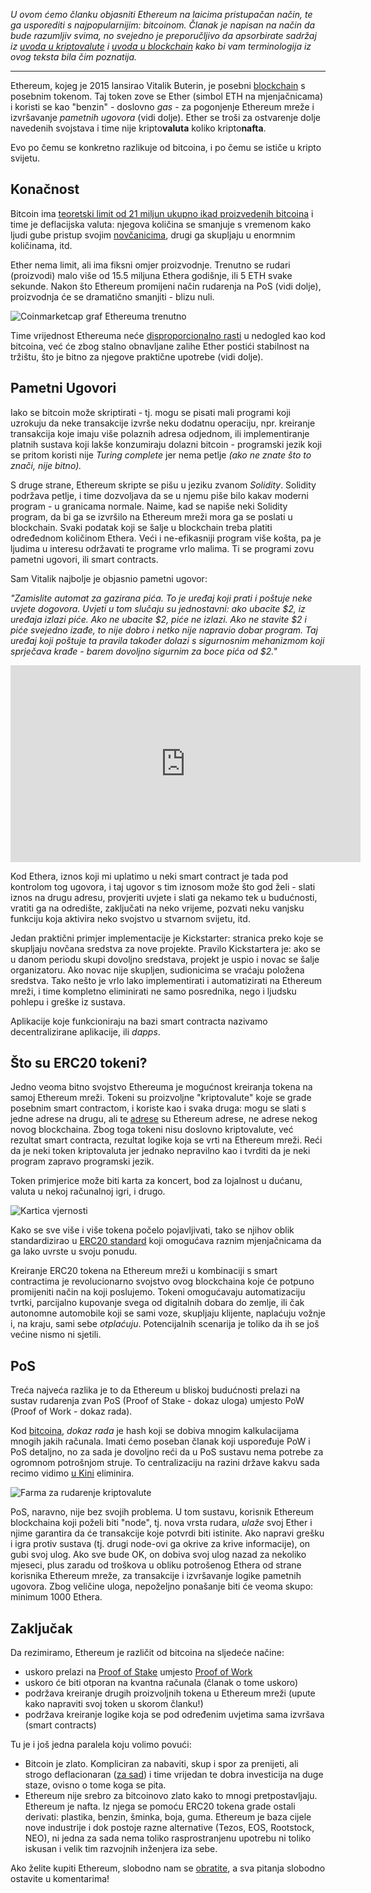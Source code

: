 _U ovom ćemo članku objasniti Ethereum na laicima pristupačan način, te ga usporediti s najpopularnijim: bitcoinom. Članak je napisan na način da bude razumljiv svima, no svejedno je preporučljivo da apsorbirate sadržaj iz [uvoda u kriptovalute][cc] i [uvoda u blockchain][bc] kako bi vam terminologija iz ovog teksta bila čim poznatija._

---

Ethereum, kojeg je 2015 lansirao Vitalik Buterin, je posebni [blockchain][bc] s posebnim tokenom. Taj token zove se Ether (simbol ETH na mjenjačnicama) i koristi se kao "benzin" - doslovno _gas_ - za pogonjenje Ethereum mreže i izvršavanje _pametnih ugovora_ (vidi dolje). Ether se troši za ostvarenje dolje navedenih svojstava i time nije kripto**valuta** koliko kripto**nafta**.

 Evo po čemu se konkretno razlikuje od bitcoina, i po čemu se ističe u kripto svijetu.

## Konačnost

Bitcoin ima [teoretski limit od 21 miljun ukupno ikad proizvedenih bitcoina][finite] i time je deflacijska valuta: njegova količina se smanjuje s vremenom kako ljudi gube pristup svojim [novčanicima][wallet], drugi ga skupljaju u enormnim količinama, itd.

Ether nema limit, ali ima fiksni omjer proizvodnje. Trenutno se rudari (proizvodi) malo više od 15.5 miljuna Ethera godišnje, ili 5 ETH svake sekunde. Nakon što Ethereum promijeni način rudarenja na PoS (vidi dolje), proizvodnja će se dramatično smanjiti - blizu nuli.

![Coinmarketcap graf Ethereuma trenutno](https://bitfalls.com/wp-content/uploads/2017/09/01-3.png)

Time vrijednost Ethereuma neće [disproporcionalno rasti][bubble] u nedogled kao kod bitcoina, već će zbog stalno obnavljane zalihe Ether postići stabilnost na tržištu, što je bitno za njegove praktične upotrebe (vidi dolje).

## Pametni Ugovori

Iako se bitcoin može skriptirati - tj. mogu se pisati mali programi koji uzrokuju da neke transakcije izvrše neku dodatnu operaciju, npr. kreiranje transakcija koje imaju više polaznih adresa odjednom, ili implementiranje platnih sustava koji lakše konzumiraju dolazni bitcoin - programski jezik koji se pritom koristi nije _Turing complete_ jer nema petlje _(ako ne znate što to znači, nije bitno)._

S druge strane, Ethereum skripte se pišu u jeziku zvanom _Solidity_. Solidity podržava petlje, i time dozvoljava da se u njemu piše bilo kakav moderni program - u granicama normale. Naime, kad se napiše neki Solidity program, da bi ga se izvršilo na Ethereum mreži mora ga se poslati u blockchain. Svaki podatak koji se šalje u blockchain treba platiti određednom količinom Ethera. Veći i ne-efikasniji program više košta, pa je ljudima u interesu održavati te programe vrlo malima. Ti se programi zovu pametni ugovori, ili smart contracts.

Sam Vitalik najbolje je objasnio pametni ugovor:

_"Zamislite automat za gazirana pića. To je uređaj koji prati i poštuje neke uvjete dogovora. Uvjeti u tom slučaju su jednostavni: ako ubacite $2, iz uređaja izlazi piće. Ako ne ubacite $2, piće ne izlazi. Ako ne stavite $2 i piće svejedno izađe, to nije dobro i netko nije napravio dobar program. Taj uređaj koji poštuje ta pravila također dolazi s sigurnosnim mehanizmom koji sprječava krađe - barem dovoljno sigurnim za boce pića od $2."_

<iframe width="560" height="315" src="https://www.youtube.com/embed/r0S4qIMf4Pg" frameborder="0" allowfullscreen></iframe>

Kod Ethera, iznos koji mi uplatimo u neki smart contract je tada pod kontrolom tog ugovora, i taj ugovor s tim iznosom može što god želi - slati iznos na drugu adresu, provjeriti uvjete i slati ga nekamo tek u budućnosti, vratiti ga na odredište, zaključati na neko vrijeme, pozvati neku vanjsku funkciju koja aktivira neko svojstvo u stvarnom svijetu, itd. 

Jedan praktični primjer implementacije je Kickstarter: stranica preko koje se skupljaju novčana sredstva za nove projekte. Pravilo Kickstartera je: ako se u danom periodu skupi dovoljno sredstava, projekt je uspio i novac se šalje organizatoru. Ako novac nije skupljen, sudionicima se vraćaju položena sredstva. Tako nešto je vrlo lako implementirati i automatizirati na Ethereum mreži, i time kompletno eliminirati ne samo posrednika, nego i ljudsku pohlepu i greške iz sustava.

Aplikacije koje funkcioniraju na bazi smart contracta nazivamo decentralizirane aplikacije, ili _dapps_.

## Što su ERC20 tokeni?

Jedno veoma bitno svojstvo Ethereuma je mogućnost kreiranja tokena na samoj Ethereum mreži. Tokeni su proizvoljne "kriptovalute" koje se grade posebnim smart contractom, i koriste kao i svaka druga: mogu se slati s jedne adrese na drugu, ali te [adrese][wallet1] su Ethereum adrese, ne adrese nekog novog blockchaina. Zbog toga tokeni nisu doslovno kriptovalute, već rezultat smart contracta, rezultat logike koja se vrti na Ethereum mreži. Reći da je neki token kriptovaluta jer jednako nepravilno kao i tvrditi da je neki program zapravo programski jezik.

Token primjerice može biti karta za koncert, bod za lojalnost u dućanu, valuta u nekoj računalnoj igri, i drugo.

![Kartica vjernosti](https://bitfalls.com/wp-content/uploads/2017/09/02-3.jpg)

Kako se sve više i više tokena počelo pojavljivati, tako se njihov oblik standardizirao u [ERC20 standard][erc20] koji omogućava raznim mjenjačnicama da ga lako uvrste u svoju ponudu.

Kreiranje ERC20 tokena na Ethereum mreži u kombinaciji s smart contractima je revolucionarno svojstvo ovog blockchaina koje će potpuno promijeniti način na koji poslujemo. Tokeni omogućavaju automatizaciju tvrtki, parcijalno kupovanje svega od digitalnih dobara do zemlje, ili čak autonomne automobile koji se sami voze, skupljaju klijente, naplaćuju vožnje i, na kraju, sami sebe _otplaćuju_. Potencijalnih scenarija je toliko da ih se još većine nismo ni sjetili.

## PoS

Treća najveća razlika je to da Ethereum u bliskoj budućnosti prelazi na sustav rudarenja zvan PoS (Proof of Stake - dokaz uloga) umjesto PoW (Proof of Work - dokaz rada).

Kod [bitcoina][bc], _dokaz rada_ je hash koji se dobiva mnogim kalkulacijama mnogih jakih računala. Imati ćemo poseban članak koji uspoređuje PoW i PoS detaljno, no za sada je dovoljno reći da u PoS sustavu nema potrebe za ogromnom potrošnjom struje. To centralizaciju na razini države kakvu sada recimo vidimo [u Kini][finite] eliminira. 

![Farma za rudarenje kriptovalute](https://bitfalls.com/wp-content/uploads/2017/09/03-3.jpg)

PoS, naravno, nije bez svojih problema. U tom sustavu, korisnik Ethereum blockchaina koji poželi biti "node", tj. nova vrsta rudara, _ulaže_ svoj Ether i njime garantira da će transakcije koje potvrdi biti istinite. Ako napravi grešku i igra protiv sustava (tj. drugi node-ovi ga okrive za krive informacije), on gubi svoj ulog. Ako sve bude OK, on dobiva svoj ulog nazad za nekoliko mjeseci, plus zaradu od troškova u obliku potrošenog Ethera od strane korisnika Ethereum mreže, za transakcije i izvršavanje logike pametnih ugovora. Zbog veličine uloga, nepoželjno ponašanje biti će veoma skupo: minimum 1000 Ethera.

## Zaključak

Da rezimiramo, Ethereum je različit od bitcoina na sljedeće načine:

- uskoro prelazi na [Proof of Stake][pos] umjesto [Proof of Work][pow] 
- uskoro će biti otporan na kvantna računala (članak o tome uskoro)
- podržava kreiranje drugih proizvoljnih tokena u Ethereum mreži (upute kako napraviti svoj token u skorom članku!)
- podržava kreiranje logike koja se pod određenim uvjetima sama izvršava (smart contracts)

Tu je i još jedna paralela koju volimo povući:

- Bitcoin je zlato. Kompliciran za nabaviti, skup i spor za prenijeti, ali strogo deflacionaran ([za sad][finite]) i time vrijedan te dobra investicija na duge staze, ovisno o tome koga se pita.
- Ethereum nije srebro za bitcoinovo zlato kako to mnogi pretpostavljaju. Ethereum je nafta. Iz njega se pomoću ERC20 tokena grade ostali derivati: plastika, benzin, šminka, boja, guma. Ethereum je baza cijele nove industrije i dok postoje razne alternative (Tezos, EOS, Rootstock, NEO), ni jedna za sada nema toliko rasprostranjenu upotrebu ni toliko iskusan i velik tim razvojnih inženjera iza sebe.

Ako želite kupiti Ethereum, slobodno nam se [obratite][mail], a sva pitanja slobodno ostavite u komentarima!

[cc]: https://bitfalls.com/hr/2017/08/20/cryptocurrency/
[bc]: https://bitfalls.com/hr/2017/08/20/blockchain-explained-blockchain-works/
[finite]: https://bitfalls.com/hr/2017/09/17/bitcoin-finite-just-myth/
[bubble]: https://bitfalls.com/hr/2017/09/06/bitcoin-bubble/
[wallet]: https://bitfalls.com/hr/2017/09/08/best-ways-protect-cryptocurrency-wallet/
[wallet1]: https://bitfalls.com/hr/2017/08/31/what-cryptocurrency-wallet/
[mail]: mailto:contact@bitfalls.com
[erc20]: https://github.com/ethereum/EIPs/pull/610
[pos]: https://bitfalls.com/hr/2017/10/23/whats-the-difference-between-proof-of-work-pow-proof-of-stake-pos-and-delegated-pos/
[pow]: https://bitfalls.com/hr/2017/10/23/whats-the-difference-between-proof-of-work-pow-proof-of-stake-pos-and-delegated-pos/
